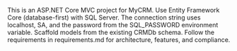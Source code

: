 <!-- Use this file to provide workspace-specific custom instructions to Copilot. For more details, visit https://code.visualstudio.com/docs/copilot/copilot-customization#_use-a-githubcopilotinstructionsmd-file -->

This is an ASP.NET Core MVC project for MyCRM. Use Entity Framework Core (database-first) with SQL Server. The connection string uses localhost, SA, and the password from the SQL_PASSWORD environment variable. Scaffold models from the existing CRMDb schema. Follow the requirements in requirements.md for architecture, features, and compliance.
